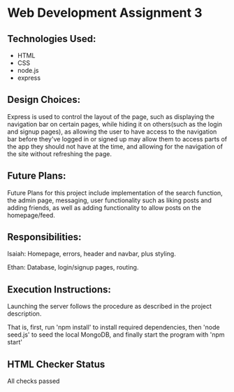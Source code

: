 # Web Development Assignment 3

## Technologies Used:
* HTML
* CSS
* node.js
* express

## Design Choices:
Express is used to control the layout of the page, such as displaying the navigation bar on certain pages, while hiding it on others(such as the login and signup pages), as allowing the user to have access to the navigation bar before they've logged in or signed up may allow them to access parts of the app they should not have at the time,  and allowing for the navigation of the site without refreshing the page.


## Future Plans:
Future Plans for this project include implementation of the search function, the admin page, messaging, user functionality such as liking posts and adding friends, as well as adding functionality to allow posts on the homepage/feed.


## Responsibilities:
Isaiah: Homepage, errors, header and navbar, plus styling.


Ethan: Database, login/signup pages, routing.
## Execution Instructions:

Launching the server follows the procedure as described in the project description.

That is, first, run 'npm install' to install required dependencies, then 'node seed.js' to seed the local MongoDB, and finally start the program with 'npm start'

## HTML Checker Status

All checks passed
